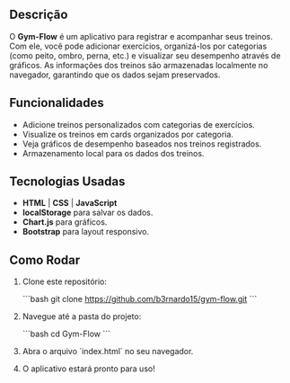 ## Descrição

O **Gym-Flow** é um aplicativo para registrar e acompanhar seus treinos. Com ele, você pode adicionar exercícios, organizá-los por categorias (como peito, ombro, perna, etc.) e visualizar seu desempenho através de gráficos. As informações dos treinos são armazenadas localmente no navegador, garantindo que os dados sejam preservados.

## Funcionalidades

- Adicione treinos personalizados com categorias de exercícios.
- Visualize os treinos em cards organizados por categoria.
- Veja gráficos de desempenho baseados nos treinos registrados.
- Armazenamento local para os dados dos treinos.

## Tecnologias Usadas

- **HTML** | **CSS** | **JavaScript**
- **localStorage** para salvar os dados.
- **Chart.js** para gráficos.
- **Bootstrap** para layout responsivo.

## Como Rodar

1. Clone este repositório:

   \`\`\`bash
   git clone https://github.com/b3rnardo15/gym-flow.git
   \`\`\`

2. Navegue até a pasta do projeto:

   \`\`\`bash
   cd Gym-Flow
   \`\`\`

3. Abra o arquivo \`index.html\` no seu navegador.

4. O aplicativo estará pronto para uso!
